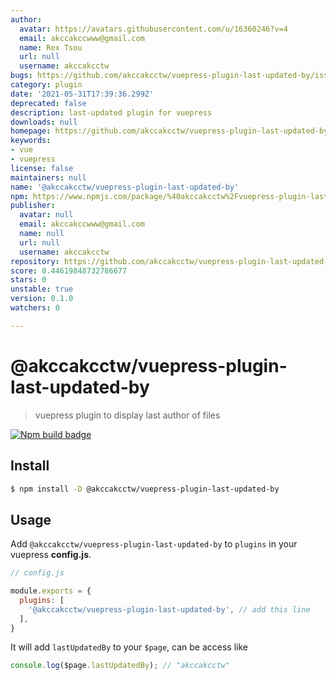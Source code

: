 ```yaml
---
author:
  avatar: https://avatars.githubusercontent.com/u/16360246?v=4
  email: akccakccwww@gmail.com
  name: Rex Tsou
  url: null
  username: akccakcctw
bugs: https://github.com/akccakcctw/vuepress-plugin-last-updated-by/issues
category: plugin
date: '2021-05-31T17:39:36.299Z'
deprecated: false
description: last-updated plugin for vuepress
downloads: null
homepage: https://github.com/akccakcctw/vuepress-plugin-last-updated-by#readme
keywords:
- vue
- vuepress
license: false
maintainers: null
name: '@akccakcctw/vuepress-plugin-last-updated-by'
npm: https://www.npmjs.com/package/%40akccakcctw%2Fvuepress-plugin-last-updated-by
publisher:
  avatar: null
  email: akccakccwww@gmail.com
  name: null
  url: null
  username: akccakcctw
repository: https://github.com/akccakcctw/vuepress-plugin-last-updated-by
score: 0.44619848732786677
stars: 0
unstable: true
version: 0.1.0
watchers: 0

---
```


# @akccakcctw/vuepress-plugin-last-updated-by

> vuepress plugin to display last author of files

[![Npm build badge](https://img.shields.io/npm/v/@akccakcctw/vuepress-plugin-last-updated-by.svg?style=flat-square)](https://www.npmjs.com/package/@akccakcctw/vuepress-plugin-last-updated-by)

## Install 

```sh
$ npm install -D @akccakcctw/vuepress-plugin-last-updated-by
```

## Usage

Add `@akccakcctw/vuepress-plugin-last-updated-by` to `plugins` in your vuepress **config.js**.

```javascript
// config.js

module.exports = {
  plugins: [
    '@akccakcctw/vuepress-plugin-last-updated-by', // add this line
  ],
}
```

It will add `lastUpdatedBy` to your `$page`, can be access like

```javascript
console.log($page.lastUpdatedBy); // "akccakcctw"
```
